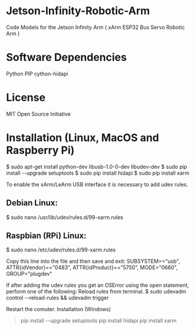 # Jetson-Infinity-Robotic-Arm
Code Models for the Jetson Infinity Arm ( xArm ESP32 Bus Servo Robotic Arm )


# Software Dependencies
Python
PIP
cython-hidapi
# License
MIT Open Source Initiative
# Installation (Linux, MacOS and Raspberry Pi)
$ sudo apt-get install python-dev libusb-1.0-0-dev libudev-dev
$ sudo pip install --upgrade setuptools
$ sudo pip install hidapi
$ sudo pip install xarm


To enable the xArm/LeArm USB interface it is necessary to add udev rules.
## Debian Linux:
  $ sudo nano /usr/lib/udev/rules.d/99-xarm.rules


## Raspbian (RPi) Linux:
  $ sudo nano /etc/udev/rules.d/99-xarm.rules


Copy this line into the file and then save and exit:
SUBSYSTEM=="usb", ATTR{idVendor}=="0483", ATTR{idProduct}=="5750", MODE="0660", GROUP="plugdev"


If after adding the udev rules you get an OSError using the open statement, perform one of the following:
Reload rules from terminal.
 $ sudo udevadm control --reload-rules && udevadm trigger


Restart the comuter.
Installation (Windows)
> pip install --upgrade setuptools
> pip install hidapi
> pip install xarm

